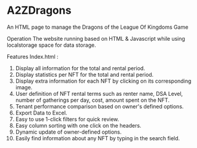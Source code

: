 # A2ZDragons
An HTML page to manage the Dragons of the League Of Kingdoms Game

Operation
The website running based on HTML & Javascript while using localstorage space for data storage.

Features
Index.html :
1. Display all information for the total and rental period.
2. Display statistics per NFT for the total and rental period.
3. Display extra information for each NFT by clicking on its corresponding image.
4. User definition of NFT rental terms such as renter name, DSA Level, number of gatherings per day, cost, amount spent on the NFT.
5. Tenant performance comparison based on owner's defined options.
6. Export Data to Excel.
7. Easy to use 1-click filters for quick review.
8. Easy column sorting with one click on the headers.
9. Dynamic update of owner-defined options.
10. Easily find information about any NFT by typing in the search field.
